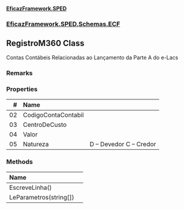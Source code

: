 #### [EficazFramework.SPED](EficazFrameworkSPED.md 'EficazFramework SPED')
### [EficazFramework.SPED.Schemas.ECF](EficazFramework.SPED.Schemas.ECF.md 'EficazFramework.SPED.Schemas.ECF')

## RegistroM360 Class

Contas Contábeis Relacionadas ao Lançamento da Parte A do e-Lacs

### Remarks
### Properties

| # | Name | |
| ---: | :--- | :--- |
| 02 | CodigoContaContabil |  |
| 03 | CentroDeCusto |  |
| 04 | Valor |  |
| 05 | Natureza | D – Devedor            C – Credor |
### Methods

| Name | |
| :--- | :--- |
| EscreveLinha() |  |
| LeParametros(string[]) |  |
